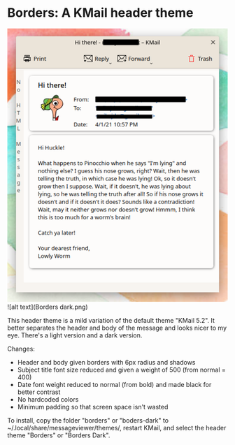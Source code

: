 # Borders: A KMail header theme

![alt text](Borders_screenshot.png)
![alt text](Borders dark.png)

This header theme is a mild variation of the default theme "KMail 5.2". It better separates the header and body of the message and looks nicer to my eye. There's a light version and a dark version.

Changes:
- Header and body given borders with 6px radius and shadows
- Subject title font size reduced and given a weight of 500 (from normal = 400)
- Date font weight reduced to normal (from bold) and made black for better contrast
- No hardcoded colors
- Minimum padding so that screen space isn't wasted

To install, copy the folder "borders" or "boders-dark" to ~/.local/share/messageviewer/themes/, restart KMail, and select the header theme "Borders" or "Borders Dark".
